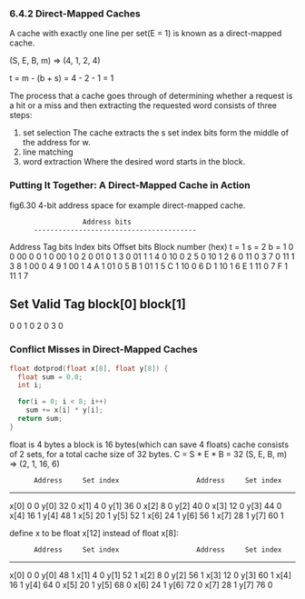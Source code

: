 ### 6.4.2 Direct-Mapped Caches
A cache with exactly one line per set(E = 1) is known as a direct-mapped cache.

(S, E, B, m) => (4, 1, 2, 4)

t = m - (b + s) = 4 - 2 - 1 = 1

The process that a cache goes through of determining whether a request is a hit
or a miss and then extracting the requested word consists of three steps:
  1) set selection
    The cache extracts the s set index bits form the middle of the address for w.
  2) line matching
  3) word extraction
    Where the desired word starts in the block.

### Putting It Together: A Direct-Mapped Cache in Action
fig6.30   4-bit address space for example direct-mapped cache.

                      Address bits
          ----------------------------------------
Address    Tag bits    Index bits     Offset bits      Block number
(hex)        t = 1        s = 2           b = 1
0             0            00               0               0
1             0            00               1               0
2             0            01               0               1
3             0            01               1               1
4             0            10               0               2
5             0            10               1               2
6             0            11               0               3
7             0            11               1               3
8             1            00               0               4
9             1            00               1               4
A             1            01               0               5
B             1            01               1               5
C             1            10               0               6
D             1            10               1               6
E             1            11               0               7
F             1            11               1               7



Set     Valid     Tag     block[0]      block[1]
------------------------------------------------
0         0
1         0
2         0
3         0

### Conflict Misses in Direct-Mapped Caches
```c
float dotprod(float x[8], float y[8]) {
  float sum = 0.0;
  int i;

  for(i = 0; i < 8; i++)
    sum += x[i] * y[i];
  return sum;
}
```

float is 4 bytes
a block is 16 bytes(which can save 4 floats)
cache consists of 2 sets, for a total cache size of 32 bytes.
C = S * E * B = 32
(S, E, B, m) => (2, 1, 16, 6)

          Address     Set index                   Address     Set index              
-----------------------------------------------------------------------
x[0]         0            0            y[0]          32           0
x[1]         4            0            y[1]          36           0
x[2]         8            0            y[2]          40           0
x[3]        12            0            y[3]          44           0
x[4]        16            1            y[4]          48           1
x[5]        20            1            y[5]          52           1
x[6]        24            1            y[6]          56           1
x[7]        28            1            y[7]          60           1


define x to be float x[12] instead of float x[8]:

          Address     Set index                   Address     Set index              
-----------------------------------------------------------------------
x[0]         0            0            y[0]          48           1
x[1]         4            0            y[1]          52           1
x[2]         8            0            y[2]          56           1
x[3]        12            0            y[3]          60           1
x[4]        16            1            y[4]          64           0
x[5]        20            1            y[5]          68           0
x[6]        24            1            y[6]          72           0
x[7]        28            1            y[7]          76           0
